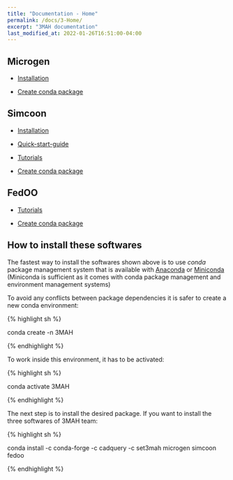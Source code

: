 ```yaml
---
title: "Documentation - Home"
permalink: /docs/3-Home/
excerpt: "3MAH documentation"
last_modified_at: 2022-01-26T16:51:00-04:00
---
```


## Microgen
- [Installation](/docs/m-installation/)

- [Create conda package](/docs/m-create-package/)


## Simcoon
- [Installation](/docs/s-installation/)

- [Quick-start-guide](/docs/s-quick-start-guide/)

- [Tutorials](/docs/s-tutorials/)

- [Create conda package](/docs/s-create-package/)


## FedOO
- [Tutorials](/docs/f-tutorials/)

- [Create conda package](/docs/f-create-package/)



## How to install these softwares

The fastest way to install the softwares shown above is to use *conda* package management system that is available with [Anaconda](https://docs.continuum.io/anaconda/install/) or [Miniconda](https://docs.conda.io/en/latest/miniconda.html) (Miniconda is sufficient as it comes with conda package management and environment management systems)

To avoid any conflicts between package dependencies it is safer to create a new conda environment:

{% highlight sh %}

conda create -n 3MAH

{% endhighlight %}

To work inside this environment, it has to be activated: 

{% highlight sh %}

conda activate 3MAH

{% endhighlight %}

The next step is to install the desired package. If you want to install the three softwares of 3MAH team:

{% highlight sh %}

conda install -c conda-forge -c cadquery -c set3mah microgen simcoon fedoo

{% endhighlight %}
